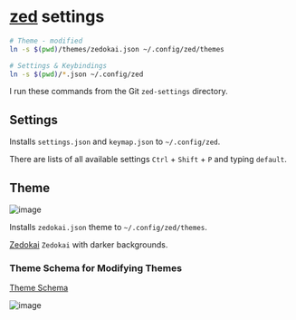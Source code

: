 # [zed](https://zed.dev) settings

```bash
# Theme - modified
ln -s $(pwd)/themes/zedokai.json ~/.config/zed/themes

# Settings & Keybindings
ln -s $(pwd)/*.json ~/.config/zed
```

I run these commands from the Git `zed-settings` directory.

## Settings

Installs `settings.json` and `keymap.json` to `~/.config/zed`.

There are lists of all available settings `Ctrl` + `Shift` + `P` and typing `default`.

## Theme
![image](https://github.com/arbitrarily/startyparty/assets/899183/47c5c05b-b09e-4e26-b2bd-90cbd739b117)

Installs `zedokai.json` theme to `~/.config/zed/themes`.

[Zedokai](https://github.com/slymax/zedokai/blob/main/themes/zedokai.json)
`Zedokai` with darker backgrounds.

### Theme Schema for Modifying Themes

[Theme Schema](https://zed.dev/schema/themes/v0.1.0.json)

![image](https://github.com/arbitrarily/zed-settings/assets/899183/3dfd7928-bb64-40c4-87ec-7b9204d884e0)
